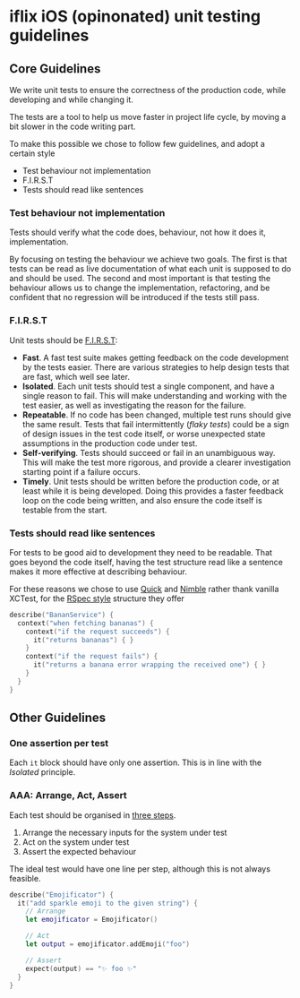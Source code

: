 # iflix iOS (opinonated) unit testing guidelines

## Core Guidelines

We write unit tests to ensure the correctness of the production code, while developing and while changing it.

The tests are a tool to help us move faster in project life cycle, by moving a bit slower in the code writing part.

To make this possible we chose to follow few guidelines, and adopt a certain style

- Test behaviour not implementation
- F.I.R.S.T
- Tests should read like sentences

### Test behaviour not implementation

Tests should verify what the code does, behaviour, not how it does it, implementation.

By focusing on testing the behaviour we achieve two goals. The first is that tests can be read as live documentation of what each unit is supposed to do and should be used. The second and most important is that testing the behaviour allows us to change the implementation, refactoring, and be confident that no regression will be introduced if the tests still pass.

### F.I.R.S.T

Unit tests should be [F.I.R.S.T](https://pragprog.com/magazines/2012-01/unit-tests-are-first):

- **Fast**. A fast test suite makes getting feedback on the code development by the tests easier. There are various strategies to help design tests that are fast, which well see later.
- **Isolated**. Each unit tests should test a single component, and have a single reason to fail. This will make understanding and working with the test easier, as well as investigating the reason for the failure.
- **Repeatable**. If no code has been changed, multiple test runs should give the same result. Tests that fail intermittently (_flaky tests_) could be a sign of design issues in the test code itself, or worse unexpected state assumptions in the production code under test.
- **Self-verifying**. Tests should succeed or fail in an unambiguous way. This will make the test more rigorous, and provide a clearer investigation starting point if a failure occurs.
- **Timely**. Unit tests should be written before the production code, or at least while it is being developed. Doing this provides a faster feedback loop on the code being written, and also ensure the code itself is testable from the start.

### Tests should read like sentences

For tests to be good aid to development they need to be readable. That goes beyond the code itself, having the test structure read like a sentence makes it more effective at describing behaviour.

For these reasons we chose to use [Quick](https://github.com/Quick/Quick) and [Nimble](https://github.com/Quick/Nimble) rather thank vanilla XCTest, for the [RSpec style]() structure they offer

```swift
describe("BananService") {
  context("when fetching bananas") {
    context("if the request succeeds") {
      it("returns bananas") { }
    }
    context("if the request fails") {
      it("returns a banana error wrapping the received one") { }
    }
  }
}
```

## Other Guidelines

### One assertion per test

Each `it` block should have only one assertion. This is in line with the _Isolated_ principle.

### AAA: Arrange, Act, Assert

Each test should be organised in [three steps](http://wiki.c2.com/?ArrangeActAssert).

1. Arrange the necessary inputs for the system under test
2. Act on the system under test
3. Assert the expected behaviour

The ideal test would have one line per step, although this is not always feasible.

```swift
describe("Emojificator") {
  it("add sparkle emoji to the given string") {
    // Arrange
    let emojificator = Emojificator()

    // Act
    let output = emojificator.addEmoji("foo")

    // Assert
    expect(output) == "✨ foo ✨"
  }
}
```
